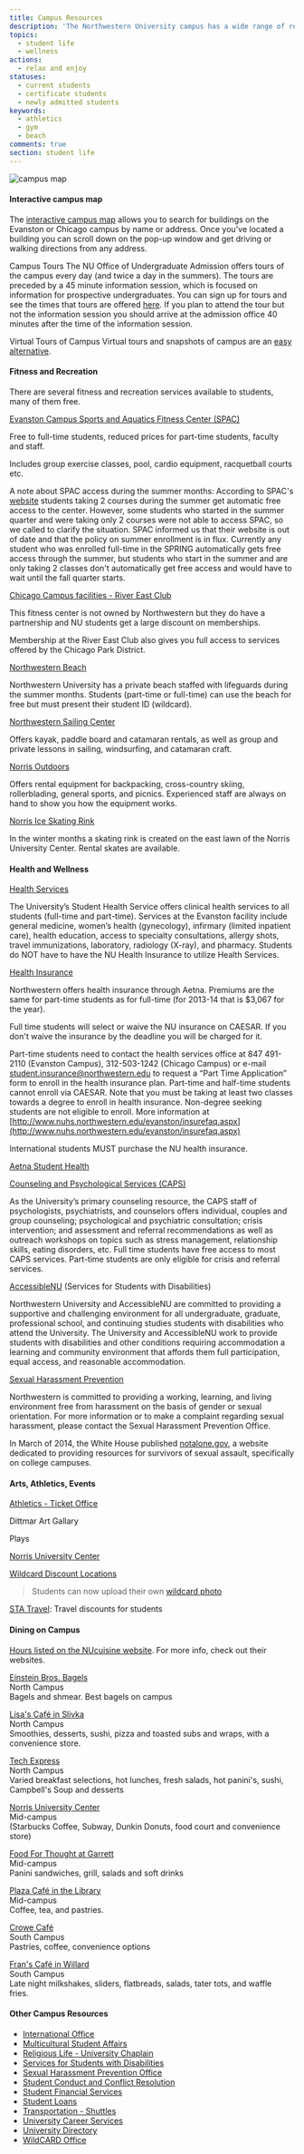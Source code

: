 ```yaml
---
title: Campus Resources
description: 'The Northwestern University campus has a wide range of resources available to you as a student. These include fitness and recreation resources, health and wellness resources, arts and athletic events, and dining options.'
topics:
  - student life
  - wellness
actions:
  - relax and enjoy
statuses:
  - current students
  - certificate students
  - newly admitted students
keywords:
  - athletics
  - gym
  - beach
comments: true
section: student life
---
```



![campus map](https://northwestern.box.com/shared/static/54qpz78p5z8u0chb71rvc4lgaxfd8q9x.jpg)

#### Interactive campus map&nbsp;

The [interactive campus map](http://maps.northwestern.edu/#latlngz=41.972%2C-87.655%2C12) allows you to search for buildings on the Evanston or Chicago campus by name or address. Once you've located a building you can scroll down on the pop-up window and get driving or walking directions from any address.

Campus Tours The NU Office of Undergraduate Admission offers tours of the campus every day (and twice a day in the summers). The tours are preceded by a 45 minute information session, which is focused on information for prospective undergraduates. You can sign up for tours and see the times that tours are offered [here](http://www.ugadm.northwestern.edu/visit/plan-your-visit/visit-calendar.html). If you plan to attend the tour but not the information session you should arrive at the admission office 40 minutes after the time of the information session.

Virtual Tours of Campus Virtual tours and snapshots of campus are an [easy alternative](http://www.northwestern.edu/campus-life/virtual-tour.html).

#### Fitness and Recreation

There are several fitness and recreation services available to students, many of them free.

[Evanston Campus Sports and Aquatics Fitness Center (SPAC)](http://www.fitrec.northwestern.edu/)

Free to full-time students, reduced prices for part-time students, faculty and staff.

Includes group exercise classes, pool, cardio equipment, racquetball courts etc.

A note about SPAC access during the summer months: According to SPAC's [website](http://www.fitrec.northwestern.edu/membership/student.html) students taking 2 courses during the summer get automatic free access to the center. However, some students who started in the summer quarter and were taking only 2 courses were not able to access SPAC, so we called to clarify the situation. SPAC informed us that their website is out of date and that the policy on summer enrollment is in flux. Currently any student who was enrolled full-time in the SPRING automatically gets free access through the summer, but students who start in the summer and are only taking 2 classes don't automatically get free access and would have to wait until the fall quarter starts.

[Chicago Campus facilities - River East Club](http://www.northwestern.edu/uservices/fitness/chicago_campus.html)

This fitness center is not owned by Northwestern but they do have a partnership and NU students get a large discount on memberships.

Membership at the River East Club also gives you full access to services offered by the Chicago Park District.

[Northwestern Beach](http://www.fitrec.northwestern.edu/facilities/beach/)

Northwestern University has a private beach staffed with lifeguards during the summer months. Students (part-time or full-time) can use the beach for free but must present their student ID (wildcard).

[Northwestern Sailing Center](http://www.fitrec.northwestern.edu/facilities/sailing/index.html)

Offers kayak, paddle board and catamaran rentals, as well as group and private lessons in sailing, windsurfing, and catamaran craft.

[Norris Outdoors](http://www.norris.northwestern.edu/recreation/norrisoutdoors/)

Offers rental equipment for backpacking, cross-country skiing, rollerblading, general sports, and picnics. Experienced staff are always on hand to show you how the equipment works.

[Norris Ice Skating Rink](http://www.norris.northwestern.edu/recreation/norrisoutdoors/norris-ice-rink/)

In the winter months a skating rink is created on the east lawn of the Norris University Center. Rental skates are available.

#### Health and Wellness

[Health Services](http://www.northwestern.edu/healthservice-evanston/index.html)

The University’s Student Health Service offers clinical health services to all students (full-time and part-time). Services at the Evanston facility include general medicine, women’s health (gynecology), infirmary (limited inpatient care), health education, access to specialty consultations, allergy shots, travel immunizations, laboratory, radiology (X-ray), and pharmacy. Students do NOT have to have the NU Health Insurance to utilize Health Services.

[Health Insurance](http://www.nuhs.northwestern.edu/evanston/insurance.aspx)

Northwestern offers health insurance through Aetna. Premiums are the same for part-time students as for full-time (for 2013-14 that is $3,067 for the year).

Full time students will select or waive the NU insurance on CAESAR. If you don't waive the insurance by the deadline you will be charged for it.

Part-time students need to contact the health services office at 847 491-2110 (Evanston Campus), 312-503-1242 (Chicago Campus) or e-mail [student.insurance@northwestern.edu](mailto:student.insurance@northwestern.edu) to request a “Part Time Application” form to enroll in the health insurance plan. Part-time and half-time students cannot enroll via CAESAR. Note that you must be taking at least two classes towards a degree to enroll in health insurance. Non-degree seeking students are not eligible to enroll. More information at [http://www.nuhs.northwestern.edu/evanston/insurefaq.aspx](http://www.nuhs.northwestern.edu/evanston/insurefaq.aspx)

International students MUST purchase the NU health insurance.

[Aetna Student Health](https://www.aetnastudenthealth.com/)

[Counseling and Psychological Services (CAPS)](http://www.northwestern.edu/counseling/)

As the University’s primary counseling resource, the CAPS staff of psychologists, psychiatrists, and counselors offers individual, couples and group counseling; psychological and psychiatric consultation; crisis intervention; and assessment and referral recommendations as well as outreach workshops on topics such as stress management, relationship skills, eating disorders, etc. Full time students have free access to most CAPS services. Part-time students are only eligible for crisis and referral services.

[AccessibleNU](http://www.northwestern.edu/accessiblenu/) (Services for Students with Disabilities)

Northwestern University and AccessibleNU are committed to providing a supportive and challenging environment for all undergraduate, graduate, professional school, and continuing studies students with disabilities who attend the University. The University and AccessibleNU work to provide students with disabilities and other conditions requiring accommodation a learning and community environment that affords them full participation, equal access, and reasonable accommodation.

[Sexual Harassment Prevention](http://www.northwestern.edu/sexual-harassment/)

Northwestern is committed to providing a working, learning, and living environment free from harassment on the basis of gender or sexual orientation. For more information or to make a complaint regarding sexual harassment, please contact the Sexual Harassment Prevention Office.

In March of 2014, the White House published [notalone.gov](http://notalone.gov/), a website dedicated to providing resources for survivors of sexual assault, specifically on college campuses.

#### Arts, Athletics, Events

[Athletics - Ticket Office](http://www.nusports.com/tickets/)

Dittmar Art Gallary

Plays

[Norris University Center](http://www.northwestern.edu/religious-life/)

[Wildcard Discount Locations](http://www.northwestern.edu/uservices/wildcard/advantage_discounts/a_to_z/index.html)

> Students can now upload their own [wildcard photo](http://www.northwestern.edu/uservices/wildcard/get_a_card/photo-submission.html)

[STA Travel](http://www.statravel.com/): Travel discounts for students

#### Dining on Campus&nbsp;

[Hours listed on the NUcuisine website](https://nucuisine.sodexomyway.net/hours/index.html). For more info, check out their websites.

[Einstein Bros. Bagels](https://nucuisine.sodexomyway.net/dining-choices/retail/einsteins.html)
<br>North Campus
<br>Bagels and shmear. Best bagels on campus&nbsp;

[Lisa's Caf&eacute; in Slivka](https://nucuisine.sodexomyway.net/dining-choices/retail/lisas.html)
<br>North Campus&nbsp;
<br>Smoothies, desserts, sushi, pizza and toasted subs and wraps, with a convenience store.&nbsp;

[Tech Express](https://nucuisine.sodexomyway.net/dining-choices/retail/express.html)
<br>North Campus&nbsp;
<br>Varied breakfast selections, hot lunches, fresh salads, hot panini's, sushi, Campbell's Soup and desserts&nbsp;

[Norris University Center](http://www.nucuisine.com/retail/norris.html)
<br>Mid-campus&nbsp;
<br>(Starbucks Coffee, Subway, Dunkin Donuts, food court and convenience store)&nbsp;

[Food For Thought at Garrett](http://fftchicago.com/garrett/index.php)
<br>Mid-campus&nbsp;
<br>Panini sandwiches, grill, salads and soft drinks&nbsp;

[Plaza Caf&eacute; in the Library](https://nucuisine.sodexomyway.net/dining-choices/retail/plaza.html)
<br>Mid-campus&nbsp;
<br>Coffee, tea, and pastries.&nbsp;

[Crowe Caf&eacute;](https://nucuisine.sodexomyway.net/hours/index.html#crowe)
<br>South Campus&nbsp;
<br>Pastries, coffee, convenience options&nbsp;

[Fran's Caf&eacute; in Willard](https://nucuisine.sodexomyway.net/dining-choices/retail/frans.html)
<br>South Campus&nbsp;
<br>Late night milkshakes, sliders, flatbreads, salads, tater tots, and waffle fries.&nbsp;

#### Other Campus Resources

* [International Office](http://www.northwestern.edu/international/)
* [Multicultural Student Affairs](http://www.northwestern.edu/msa/)
* [Religious Life - University Chaplain](http://www.northwestern.edu/religious-life/)
* [Services for Students with Disabilities](http://www.northwestern.edu/disability/)
* [Sexual Harassment Prevention Office](http://www.northwestern.edu/sexual-harassment/)
* [Student Conduct and Conflict Resolution](http://www.northwestern.edu/student-conduct/)
* [Student Financial Services](http://www.northwestern.edu/sfs/)
* [Student Loans](http://www.northwestern.edu/sfs/student_loans/index.html)
* [Transportation - Shuttles](http://www.northwestern.edu/uservices/transportation/shuttles/)
* [University Career Services](http://www.northwestern.edu/careers/)
* [University Directory](http://www.northwestern.edu/contact.html)
* [WildCARD Office](http://www.northwestern.edu/uservices/wildcard/)